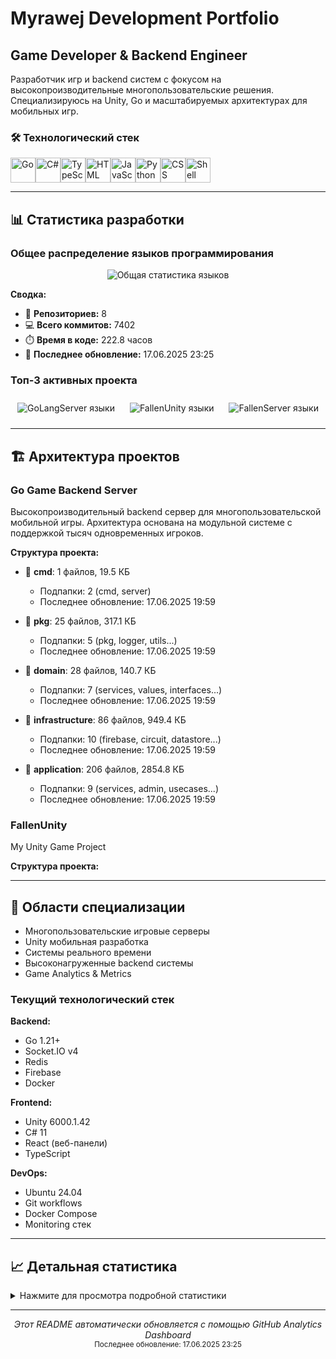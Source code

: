 # Myrawej Development Portfolio

## Game Developer & Backend Engineer

Разработчик игр и backend систем с фокусом на высокопроизводительные 
многопользовательские решения. Специализируюсь на Unity, Go и масштабируемых 
архитектурах для мобильных игр.


### 🛠️ Технологический стек

<img src="https://cdn.jsdelivr.net/gh/devicons/devicon@latest/icons/go/go-original.svg" alt="Go" width="40" height="40" title="Go"><img src="https://cdn.jsdelivr.net/gh/devicons/devicon@latest/icons/csharp/csharp-original.svg" alt="C#" width="40" height="40" title="C#"><img src="https://cdn.jsdelivr.net/gh/devicons/devicon@latest/icons/typescript/typescript-original.svg" alt="TypeScript" width="40" height="40" title="TypeScript"><img src="https://cdn.jsdelivr.net/gh/devicons/devicon@latest/icons/html5/html5-original.svg" alt="HTML" width="40" height="40" title="HTML"><img src="https://cdn.jsdelivr.net/gh/devicons/devicon@latest/icons/javascript/javascript-original.svg" alt="JavaScript" width="40" height="40" title="JavaScript"><img src="https://cdn.jsdelivr.net/gh/devicons/devicon@latest/icons/python/python-original.svg" alt="Python" width="40" height="40" title="Python"><img src="https://cdn.jsdelivr.net/gh/devicons/devicon@latest/icons/css3/css3-original.svg" alt="CSS" width="40" height="40" title="CSS"><img src="https://cdn.jsdelivr.net/gh/devicons/devicon@latest/icons/bash/bash-original.svg" alt="Shell" width="40" height="40" title="Shell">

---

## 📊 Статистика разработки

### Общее распределение языков программирования

<div align="center">
  <img src="https://quickchart.io/chart?c=%7B%22type%22%3A%20%22pie%22%2C%20%22data%22%3A%20%7B%22labels%22%3A%20%5B%22Go%22%2C%20%22C%23%22%2C%20%22JavaScript%22%2C%20%22TypeScript%22%2C%20%22Python%22%2C%20%22HTML%22%2C%20%22Other%22%5D%2C%20%22datasets%22%3A%20%5B%7B%22data%22%3A%20%5B2896.3%2C%201682.8%2C%20145.8%2C%201204.7%2C%2070.3%2C%20286.1%2C%2099.1%5D%2C%20%22backgroundColor%22%3A%20%5B%22%23FF6384%22%2C%20%22%2336A2EB%22%2C%20%22%23FFCE56%22%2C%20%22%234BC0C0%22%2C%20%22%239966FF%22%2C%20%22%23FF9F40%22%2C%20%22%23FF6384%22%5D%7D%5D%7D%2C%20%22options%22%3A%20%7B%22title%22%3A%20%7B%22display%22%3A%20true%2C%20%22text%22%3A%20%22%5Cu041e%5Cu0431%5Cu0449%5Cu0435%5Cu0435%20%5Cu0440%5Cu0430%5Cu0441%5Cu043f%5Cu0440%5Cu0435%5Cu0434%5Cu0435%5Cu043b%5Cu0435%5Cu043d%5Cu0438%5Cu0435%20%5Cu044f%5Cu0437%5Cu044b%5Cu043a%5Cu043e%5Cu0432%22%2C%20%22fontSize%22%3A%2016%7D%2C%20%22legend%22%3A%20%7B%22position%22%3A%20%22bottom%22%2C%20%22labels%22%3A%20%7B%22fontSize%22%3A%2012%7D%7D%2C%20%22tooltips%22%3A%20%7B%22callbacks%22%3A%20%7B%22label%22%3A%20%22function%28tooltipItem%2C%20data%29%20%7B%20const%20label%20%3D%20data.labels%5BtooltipItem.index%5D%3B%20const%20value%20%3D%20data.datasets%5B0%5D.data%5BtooltipItem.index%5D%3B%20const%20total%20%3D%20data.datasets%5B0%5D.data.reduce%28%28a%2C%20b%29%20%3D%3E%20a%20%2B%20b%2C%200%29%3B%20const%20percentage%20%3D%20Math.round%28%28value%20/%20total%29%20%2A%20100%29%3B%20return%20label%20%2B%20%5C%22%3A%20%5C%22%20%2B%20value%20%2B%20%5C%22%20%5Cu041a%5Cu0411%20%28%5C%22%20%2B%20percentage%20%2B%20%5C%22%25%29%5C%22%3B%20%7D%22%7D%7D%2C%20%22plugins%22%3A%20%7B%22datalabels%22%3A%20%7B%22formatter%22%3A%20%22%28value%2C%20context%29%20%3D%3E%20%7B%20const%20total%20%3D%20context.dataset.data.reduce%28%28a%2C%20b%29%20%3D%3E%20a%20%2B%20b%2C%200%29%3B%20const%20percentage%20%3D%20Math.round%28%28value%20/%20total%29%20%2A%20100%29%3B%20return%20percentage%20%3E%205%20%3F%20percentage%20%2B%20%5C%22%25%5C%22%20%3A%20%5C%22%5C%22%3B%20%7D%22%2C%20%22color%22%3A%20%22white%22%2C%20%22font%22%3A%20%7B%22weight%22%3A%20%22bold%22%7D%7D%7D%7D%7D&width=600&height=400&format=svg" alt="Общая статистика языков" />
</div>

**Сводка:**
- 📂 **Репозиториев:** 8
- 💻 **Всего коммитов:** 7402
- ⏱️ **Время в коде:** 222.8 часов
- 🔄 **Последнее обновление:** 17.06.2025 23:25

### Топ-3 активных проекта

<div align="center">

  <img src="https://quickchart.io/chart?c=%7B%22type%22%3A%20%22pie%22%2C%20%22data%22%3A%20%7B%22labels%22%3A%20%5B%22Go%22%2C%20%22JavaScript%22%2C%20%22Python%22%2C%20%22HTML%22%2C%20%22CSS%22%2C%20%22Other%22%5D%2C%20%22datasets%22%3A%20%5B%7B%22data%22%3A%20%5B2768.1%2C%2075.9%2C%2060.7%2C%20286.1%2C%2034.3%2C%2023.9%5D%2C%20%22backgroundColor%22%3A%20%5B%22%23FF6384%22%2C%20%22%2336A2EB%22%2C%20%22%23FFCE56%22%2C%20%22%234BC0C0%22%2C%20%22%239966FF%22%2C%20%22%23FF9F40%22%5D%7D%5D%7D%2C%20%22options%22%3A%20%7B%22title%22%3A%20%7B%22display%22%3A%20true%2C%20%22text%22%3A%20%22GoLangServer%22%2C%20%22fontSize%22%3A%2014%7D%2C%20%22legend%22%3A%20%7B%22position%22%3A%20%22right%22%2C%20%22labels%22%3A%20%7B%22fontSize%22%3A%2010%7D%7D%2C%20%22tooltips%22%3A%20%7B%22callbacks%22%3A%20%7B%22label%22%3A%20%22function%28tooltipItem%2C%20data%29%20%7B%20const%20label%20%3D%20data.labels%5BtooltipItem.index%5D%3B%20const%20value%20%3D%20data.datasets%5B0%5D.data%5BtooltipItem.index%5D%3B%20const%20total%20%3D%20data.datasets%5B0%5D.data.reduce%28%28a%2C%20b%29%20%3D%3E%20a%20%2B%20b%2C%200%29%3B%20const%20percentage%20%3D%20Math.round%28%28value%20/%20total%29%20%2A%20100%29%3B%20return%20label%20%2B%20%5C%22%3A%20%5C%22%20%2B%20value%20%2B%20%5C%22%20%5Cu041a%5Cu0411%20%28%5C%22%20%2B%20percentage%20%2B%20%5C%22%25%29%5C%22%3B%20%7D%22%7D%7D%2C%20%22plugins%22%3A%20%7B%22datalabels%22%3A%20%7B%22formatter%22%3A%20%22%28value%2C%20context%29%20%3D%3E%20%7B%20const%20total%20%3D%20context.dataset.data.reduce%28%28a%2C%20b%29%20%3D%3E%20a%20%2B%20b%2C%200%29%3B%20const%20percentage%20%3D%20Math.round%28%28value%20/%20total%29%20%2A%20100%29%3B%20return%20percentage%20%3E%205%20%3F%20percentage%20%2B%20%5C%22%25%5C%22%20%3A%20%5C%22%5C%22%3B%20%7D%22%2C%20%22color%22%3A%20%22white%22%2C%20%22font%22%3A%20%7B%22weight%22%3A%20%22bold%22%7D%7D%7D%7D%7D&width=300&height=200&format=svg" alt="GoLangServer языки" style="margin: 10px;" />

  <img src="https://quickchart.io/chart?c=%7B%22type%22%3A%20%22pie%22%2C%20%22data%22%3A%20%7B%22labels%22%3A%20%5B%22C%23%22%2C%20%22Other%22%5D%2C%20%22datasets%22%3A%20%5B%7B%22data%22%3A%20%5B1622.1%2C%204.5%5D%2C%20%22backgroundColor%22%3A%20%5B%22%23FF6384%22%2C%20%22%2336A2EB%22%5D%7D%5D%7D%2C%20%22options%22%3A%20%7B%22title%22%3A%20%7B%22display%22%3A%20true%2C%20%22text%22%3A%20%22FallenUnity%22%2C%20%22fontSize%22%3A%2014%7D%2C%20%22legend%22%3A%20%7B%22position%22%3A%20%22right%22%2C%20%22labels%22%3A%20%7B%22fontSize%22%3A%2010%7D%7D%2C%20%22tooltips%22%3A%20%7B%22callbacks%22%3A%20%7B%22label%22%3A%20%22function%28tooltipItem%2C%20data%29%20%7B%20const%20label%20%3D%20data.labels%5BtooltipItem.index%5D%3B%20const%20value%20%3D%20data.datasets%5B0%5D.data%5BtooltipItem.index%5D%3B%20const%20total%20%3D%20data.datasets%5B0%5D.data.reduce%28%28a%2C%20b%29%20%3D%3E%20a%20%2B%20b%2C%200%29%3B%20const%20percentage%20%3D%20Math.round%28%28value%20/%20total%29%20%2A%20100%29%3B%20return%20label%20%2B%20%5C%22%3A%20%5C%22%20%2B%20value%20%2B%20%5C%22%20%5Cu041a%5Cu0411%20%28%5C%22%20%2B%20percentage%20%2B%20%5C%22%25%29%5C%22%3B%20%7D%22%7D%7D%2C%20%22plugins%22%3A%20%7B%22datalabels%22%3A%20%7B%22formatter%22%3A%20%22%28value%2C%20context%29%20%3D%3E%20%7B%20const%20total%20%3D%20context.dataset.data.reduce%28%28a%2C%20b%29%20%3D%3E%20a%20%2B%20b%2C%200%29%3B%20const%20percentage%20%3D%20Math.round%28%28value%20/%20total%29%20%2A%20100%29%3B%20return%20percentage%20%3E%205%20%3F%20percentage%20%2B%20%5C%22%25%5C%22%20%3A%20%5C%22%5C%22%3B%20%7D%22%2C%20%22color%22%3A%20%22white%22%2C%20%22font%22%3A%20%7B%22weight%22%3A%20%22bold%22%7D%7D%7D%7D%7D&width=300&height=200&format=svg" alt="FallenUnity языки" style="margin: 10px;" />

  <img src="https://quickchart.io/chart?c=%7B%22type%22%3A%20%22pie%22%2C%20%22data%22%3A%20%7B%22labels%22%3A%20%5B%22Go%22%5D%2C%20%22datasets%22%3A%20%5B%7B%22data%22%3A%20%5B78.3%5D%2C%20%22backgroundColor%22%3A%20%5B%22%23FF6384%22%5D%7D%5D%7D%2C%20%22options%22%3A%20%7B%22title%22%3A%20%7B%22display%22%3A%20true%2C%20%22text%22%3A%20%22FallenServer%22%2C%20%22fontSize%22%3A%2014%7D%2C%20%22legend%22%3A%20%7B%22position%22%3A%20%22right%22%2C%20%22labels%22%3A%20%7B%22fontSize%22%3A%2010%7D%7D%2C%20%22tooltips%22%3A%20%7B%22callbacks%22%3A%20%7B%22label%22%3A%20%22function%28tooltipItem%2C%20data%29%20%7B%20const%20label%20%3D%20data.labels%5BtooltipItem.index%5D%3B%20const%20value%20%3D%20data.datasets%5B0%5D.data%5BtooltipItem.index%5D%3B%20const%20total%20%3D%20data.datasets%5B0%5D.data.reduce%28%28a%2C%20b%29%20%3D%3E%20a%20%2B%20b%2C%200%29%3B%20const%20percentage%20%3D%20Math.round%28%28value%20/%20total%29%20%2A%20100%29%3B%20return%20label%20%2B%20%5C%22%3A%20%5C%22%20%2B%20value%20%2B%20%5C%22%20%5Cu041a%5Cu0411%20%28%5C%22%20%2B%20percentage%20%2B%20%5C%22%25%29%5C%22%3B%20%7D%22%7D%7D%2C%20%22plugins%22%3A%20%7B%22datalabels%22%3A%20%7B%22formatter%22%3A%20%22%28value%2C%20context%29%20%3D%3E%20%7B%20const%20total%20%3D%20context.dataset.data.reduce%28%28a%2C%20b%29%20%3D%3E%20a%20%2B%20b%2C%200%29%3B%20const%20percentage%20%3D%20Math.round%28%28value%20/%20total%29%20%2A%20100%29%3B%20return%20percentage%20%3E%205%20%3F%20percentage%20%2B%20%5C%22%25%5C%22%20%3A%20%5C%22%5C%22%3B%20%7D%22%2C%20%22color%22%3A%20%22white%22%2C%20%22font%22%3A%20%7B%22weight%22%3A%20%22bold%22%7D%7D%7D%7D%7D&width=300&height=200&format=svg" alt="FallenServer языки" style="margin: 10px;" />

</div>

---

## 🏗️ Архитектура проектов


### Go Game Backend Server

Высокопроизводительный backend сервер для многопользовательской мобильной игры.
Архитектура основана на модульной системе с поддержкой тысяч одновременных игроков.


**Структура проекта:**

- 📁 **cmd**: 1 файлов, 19.5 КБ
  - Подпапки: 2 (cmd, server)
  - Последнее обновление: 17.06.2025 19:59

- 📁 **pkg**: 25 файлов, 317.1 КБ
  - Подпапки: 5 (pkg, logger, utils...)
  - Последнее обновление: 17.06.2025 19:59

- 📁 **domain**: 28 файлов, 140.7 КБ
  - Подпапки: 7 (services, values, interfaces...)
  - Последнее обновление: 17.06.2025 19:59

- 📁 **infrastructure**: 86 файлов, 949.4 КБ
  - Подпапки: 10 (firebase, circuit, datastore...)
  - Последнее обновление: 17.06.2025 19:59

- 📁 **application**: 206 файлов, 2854.8 КБ
  - Подпапки: 9 (services, admin, usecases...)
  - Последнее обновление: 17.06.2025 19:59

### FallenUnity

My Unity Game Project

**Структура проекта:**


---

## 🎯 Области специализации

- Многопользовательские игровые серверы
- Unity мобильная разработка
- Системы реального времени
- Высоконагруженные backend системы
- Game Analytics & Metrics


### Текущий технологический стек

**Backend:**
- Go 1.21+
- Socket.IO v4
- Redis
- Firebase
- Docker

**Frontend:**
- Unity 6000.1.42
- C# 11
- React (веб-панели)
- TypeScript

**DevOps:**
- Ubuntu 24.04
- Git workflows
- Docker Compose
- Monitoring стек


---

## 📈 Детальная статистика

<details>
<summary>Нажмите для просмотра подробной статистики</summary>

### Время разработки по проектам


**GoLangServer:**
- Общее время: 91.3 часов
- Сессий кодирования: 70
- Средняя длительность сессии: 78.3 минут
- Самая длинная сессия: 319.4 минут


**myrawej.website:**
- Общее время: 8.8 часов
- Сессий кодирования: 18
- Средняя длительность сессии: 29.4 минут
- Самая длинная сессия: 64.5 минут


**myrawej.website.cdn:**
- Общее время: 7.1 часов
- Сессий кодирования: 5
- Средняя длительность сессии: 85.7 минут
- Самая длинная сессия: 258.7 минут


**FallenUnity:**
- Общее время: 82.9 часов
- Сессий кодирования: 65
- Средняя длительность сессии: 76.5 минут
- Самая длинная сессия: 285.3 минут


**NestTsServer:**
- Общее время: 0.3 часов
- Сессий кодирования: 1
- Средняя длительность сессии: 20.0 минут
- Самая длинная сессия: 20.0 минут


**FallenServer:**
- Общее время: 31.4 часов
- Сессий кодирования: 14
- Средняя длительность сессии: 134.6 минут
- Самая длинная сессия: 462.1 минут


**NewFallen:**
- Общее время: 0.3 часов
- Сессий кодирования: 1
- Средняя длительность сессии: 20.0 минут
- Самая длинная сессия: 20.0 минут


**FallenRider:**
- Общее время: 0.7 часов
- Сессий кодирования: 1
- Средняя длительность сессии: 41.7 минут
- Самая длинная сессия: 41.7 минут


### Статистика языков (детально)

- **Go**: 45.4% (2896.3 КБ)
- **C#**: 26.4% (1682.8 КБ)
- **TypeScript**: 18.9% (1204.7 КБ)
- **HTML**: 4.5% (286.1 КБ)
- **JavaScript**: 2.3% (145.8 КБ)
- **Python**: 1.1% (70.3 КБ)
- **CSS**: 0.8% (49.9 КБ)
- **Shell**: 0.4% (26.1 КБ)
- **SCSS**: 0.3% (17.3 КБ)
- **ShaderLab**: 0.1% (4.5 КБ)
- **Batchfile**: 0.0% (1.2 КБ)


</details>

---

<div align="center">
  <i>Этот README автоматически обновляется с помощью GitHub Analytics Dashboard</i><br>
  <small>Последнее обновление: 17.06.2025 23:25</small>
</div>


<!--
**Myrawej/Myrawej** is a ✨ _special_ ✨ repository because its `README.md` (this file) appears on your GitHub profile.

Here are some ideas to get you started:

- 🔭 I’m currently working on ...
- 🌱 I’m currently learning ...
- 👯 I’m looking to collaborate on ...
- 🤔 I’m looking for help with ...
- 💬 Ask me about ...
- 📫 How to reach me: ...
- 😄 Pronouns: ...
- ⚡ Fun fact: ...
-->
